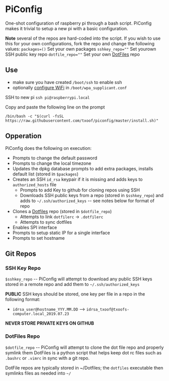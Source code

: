 PiConfig
========
One-shot configuration of raspberry pi through a bash script. PiConfig makes it trivial to setup a new pi with a basic configuration. 

**Note** several of the repos are hard-coded into the script. If you wish to use this for your own configurations, fork the repo and change the following values:
`packages=()` Set your own packages
`sshkey_repo=""` Set yourown SSH public key repo
`dotfile_repo=""` Set your own [DotFiles](https://pypi.org/project/dotfiles/) repo

## Use
* make sure you have created `/boot/ssh` to enable ssh
* optionally [configure WiFi](https://www.raspberrypi.org/documentation/configuration/wireless/wireless-cli.md) in `/boot/wpa_supplicant.conf`

SSH to new pi `ssh pi@raspberrypi.local`

Copy and paste the following line on the prompt

`/bin/bash -c "$(curl -fsSL https://raw.githubusercontent.com/txoof/piconfig/master/install.sh)"`

## Opperation
PiConfig does the following on execution:
* Prompts to change the default password
* Prompts to change the local timezone
* Updates the dpkg database prompts to add extra packages, installs default list (stored in `$packages`)
* Creates an SSH `id_rsa` keypair if it is missing and adds keys to `authorized_hosts` file
   * Prompts to add Key to github for cloning repos using SSH
   * Downloads SSH public keys from a repo (stored in `$sshkey_repo`) and adds to `~/.ssh/authorized_keys` -- see notes below for format of repo
* Clones a [Dotfiles](https://pypi.org/project/dotfiles/) repo (stored in `$dotfile_repo`)
   * Attempts to link `dotfilerc` -> `.dotfilerc`
   * Attempts to sync dotfiles
* Enables SPI interface
* Prompts to setup static IP for a single interface
* Prompts to set hostname

## Git Repos
### SSH Key Repo
`$sshkey_repo` -- PiConfig will attempt to download any public SSH keys stored in a remote repo and add them to `~/.ssh/authorized_keys`

**PUBLIC** SSH keys should be stored, one key per file in a repo in the following format:
* `idrsa_user@hostname_YYY.MM.DD` --> `idrsa_txoof@txoofs-computer.local_2019.07.23`

**NEVER STORE PRIVATE KEYS ON GITHUB**

### DotFiles Repo
`$dotfile_repo` -- PiConfig will attempt to clone the dot file repo and properly symlink them
DotFiles is a python script that helps keep dot rc files such as `.bashrc` or `.vimrc` in sync with a git repo.

DotFile repos are typically stored in ~/Dotfiles; the `dotfiles` executable then symlinks files as needed into `~/` 
